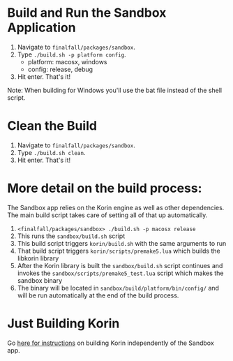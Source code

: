 # Build and Run the Sandbox Application
1. Navigate to `finalfall/packages/sandbox`.
2. Type `./build.sh -p platform config`. 
   - platform: macosx, windows
   - config: release, debug
3. Hit enter. That's it!

Note: When building for Windows you'll use the bat file instead of the shell script.

# Clean the Build
1. Navigate to `finalfall/packages/sandbox`.
2. Type `./build.sh clean`. 
3. Hit enter. That's it!

# More detail on the build process:
The Sandbox app relies on the Korin engine as well as other dependencies. The main build script takes care of setting all of that up automatically.
1. `<finalfall/packages/sandbox> ./build.sh -p macosx release`
2. This runs the `sandbox/build.sh` script 
3. This build script triggers `korin/build.sh` with the same arguments to run
4. That build script triggers `korin/scripts/premake5.lua` which builds the libkorin library
5. After the Korin library is built the `sandbox/build.sh` script continues and invokes the `sandbox/scripts/premake5_test.lua` script which makes the sandbox binary
6. The binary will be located in `sandbox/build/platform/bin/config/` and will be run automatically at the end of the build process.

# Just Building Korin 
Go [here for instructions](../korin/README.md) on building Korin independently of the Sandbox app.
